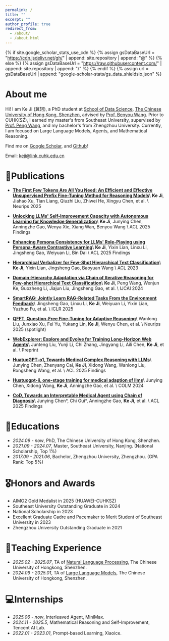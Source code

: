 ```yaml
---
permalink: /
title: ""
excerpt: ""
author_profile: true
redirect_from: 
  - /about/
  - /about.html
---
```


{% if site.google_scholar_stats_use_cdn %}
{% assign gsDataBaseUrl = "https://cdn.jsdelivr.net/gh/" | append: site.repository | append: "@" %}
{% else %}
{% assign gsDataBaseUrl = "https://raw.githubusercontent.com/" | append: site.repository | append: "/" %}
{% endif %}
{% assign url = gsDataBaseUrl | append: "google-scholar-stats/gs_data_shieldsio.json" %}

<span class='anchor' id='about-me'></span>

# About me
Hi! I am Ke Ji (冀轲), a PhD student at [School of Data Science](https://sds.cuhk.edu.cn/en), [The Chinese University of Hong Kong, Shenzhen](https://cuhk.edu.cn/en), advised by [Prof. Benyou Wang](https://wabyking.github.io/old.html).
Prior to CUHK(SZ), I earned my master's from Southeast University, supervised by [Prof. Peng Wang](https://cs.seu.edu.cn/2023/1024/c23024a469544/page.htm), and my bachelor's from Zhengzhou University. 
Currently, I am focused on Large Language Models, Agents, and Mathematical Reasoning.

[//]: # (Now I am interning at the NLP Center of Tencent AI Lab under the supervision of [Dr.Zhaopeng Tu]&#40;https://tuzhaopeng.github.io/&#41;.)

Find me on [Google Scholar](https://scholar.google.com/citations?user=F0BAd_IAAAAJ&hl=zh-CN), and [Github](https://github.com/1KE-JI)!

Email: keji@link.cuhk.edu.cn

# 📝Publications
* [**The First Few Tokens Are All You Need: An Efficient and Effective Unsupervised Prefix Fine-Tuning Method for Reasoning Models**](https://arxiv.org/abs/2503.02875)\\
**Ke Ji**, Jiahao Xu, Tian Liang, Qiuzhi Liu, Zhiwei He, Xingyu Chen, et al. \\
Neurips 2025

* [**Unlocking LLMs' Self-Improvement Capacity with Autonomous Learning for Knowledge Generalization**](https://arxiv.org/pdf/2406.00606)\\
**Ke Ji**, Junying Chen, Anningzhe Gao, Wenya Xie, Xiang Wan, Benyou Wang \\
ACL 2025 Findings

* [**Enhancing Persona Consistency for LLMs' Role-Playing using Persona-Aware Contrastive Learning**](https://arxiv.org/pdf/2503.17662)\\
**Ke Ji**, Yixin Lian, Linxu Li, Jingsheng Gao, Weiyuan Li, Bin Dai \\
ACL 2025 Findings

* [**Hierarchical Verbalizer for Few-Shot Hierarchical Text Classification**](https://aclanthology.org/2023.acl-long.164.pdf)\\
**Ke Ji**, Yixin Lian, Jingsheng Gao, Baoyuan Wang \\
ACL 2023

* [**Domain-Hierarchy Adaptation via Chain of Iterative Reasoning for Few-shot Hierarchical Text Classification**](https://arxiv.org/pdf/2407.08959)\\
**Ke Ji**, Peng Wang, Wenjun Ke, Guozheng Li, Jiajun Liu, Jingsheng Gao, et al. \\
IJCAI 2024

* [**SmartRAG: Jointly Learn RAG-Related Tasks From the Environment Feedback**](https://arxiv.org/pdf/2410.18141)\\
Jingsheng Gao, Linxu Li, **Ke Ji**, Weiyuan Li, Yixin Lian, Yuzhuo Fu, et al. \\
ICLR 2025

* [**QFFT, Question-Free Fine-Tuning for Adaptive Reasoning**](https://arxiv.org/pdf/2506.12860)\\
Wanlong Liu, Junxiao Xu, Fei Yu, Yukang Lin, **Ke Ji**, Wenyu Chen, et al. \\
Neurips 2025 (spotlight)

* [**WebExplorer: Explore and Evolve for Training Long-Horizon Web Agents**](https://arxiv.org/pdf/2509.06501)\\
Junteng Liu, Yunji Li, Chi Zhang, Jingyang Li, Aili Chen, **Ke Ji**, et al. \\
Preprint

* [**HuatuoGPT-o1, Towards Medical Complex Reasoning with LLMs**](https://arxiv.org/abs/2412.18925)\\
Junying Chen, Zhenyang Cai, **Ke Ji**, Xidong Wang, Wanlong Liu, Rongsheng Wang, et al. \\
ACL 2025 Findings

* [**Huatuogpt-ii, one-stage training for medical adaption of llms**](https://openreview.net/pdf?id=eJ3cHNu7ss)\\
Junying Chen, Xidong Wang, **Ke Ji**, Anningzhe Gao, et al. \\
COLM 2024

* [**CoD, Towards an Interpretable Medical Agent using Chain of Diagnosis**](https://arxiv.org/pdf/2407.13301)\\
Junying Chen\*, Chi Gui\*, Anningzhe Gao, **Ke Ji**, et al. \\
ACL 2025 Findings

# 📖Educations
- *2024.09 - now*,     PhD, The Chinese University of Hong Kong, Shenzhen.
- *2021.09 - 2024.07*, Master, Southeast University, Nanjing. (National Scholarship, Top 1%)
- *2017.09 - 2021.06*, Bachelor, Zhengzhou University, Zhengzhou. (GPA Rank: Top 5%)

# 🎖Honors and Awards

* AIMO2 Gold Medalist in 2025 (HUAWEI-CUHKSZ)
* Southeast University Outstanding Graduate in 2024
* National Scholarship in 2023
* Excellent Graduate Cadre and Pacemaker to Merit Student of Southeast University in 2023
* Zhengzhou University Outstanding Graduate in 2021

# 💁Teaching Experience

- *2025.02 - 2025.07*, TA of [Natural Language Processing](https://nlp-course-cuhksz.github.io/), The Chinese University of Hongkong, Shenzhen.
- *2024.09 - 2025.01*, TA of [Large Language Models](https://llm-course.github.io/), The Chinese University of Hongkong, Shenzhen.

# 💻Internships
- *2025.06 - now*, Interleaved Agent, MiniMax.
- *2024.11 - 2025.5*, Mathematical Reasoning and Self-Improvement, Tencent AI Lab.
- *2022.01 - 2023.01*, Prompt-based Learning, Xiaoice.




